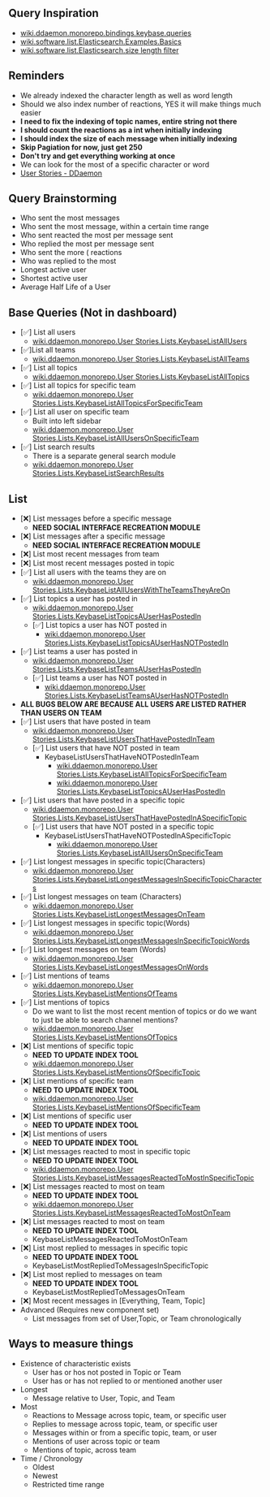 ## Query Inspiration

* [wiki.ddaemon.monorepo.bindings.keybase.queries](../bindings/git/queries.md)
* [wiki.software.list.Elasticsearch.Examples.Basics](../../../../Wiki/Skills/Learning%20Pathways/SysAdmin/Basics.md)
* [wiki.software.list.Elasticsearch.size length filter](../../../../Software/List/Elasticsearch/size%20length%20filter.md)

## Reminders

* We already indexed the character length as well as word length
* Should we also index number of reactions, YES it will make things much easier
* **I need to fix the indexing of topic names, entire string not there**
* **I should count the reactions as a int when initially indexing**
* **I should index the size of each message when initially indexing**
* **Skip Pagiation for now, just get 250**
* **Don't try and get everything working at once**
* We can look for the most of a specific character or word
*  [User Stories - DDaemon](../User%20Stories%20-%20DDaemon.md)

## Query Brainstorming
* Who sent the most messages
* Who sent the most message, within a certain time range
* Who sent reacted the most per message sent
* Who replied the most per message sent
* Who sent the more ( reactions
* Who was replied to the most
* Longest active user
* Shortest active user
* Average Half Life of a User

## Base Queries (Not in dashboard)

* [✅] List all users
  * [wiki.ddaemon.monorepo.User Stories.Lists.KeybaseListAllUsers](Lists/KeybaseListAllUsers.md)
* [✅]List all teams
  * [wiki.ddaemon.monorepo.User Stories.Lists.KeybaseListAllTeams](Lists/KeybaseListAllTeams.md)
* [✅] List all topics
  * [wiki.ddaemon.monorepo.User Stories.Lists.KeybaseListAllTopics](Lists/KeybaseListAllTopics.md)
* [✅] List all topics for specific team
  * [wiki.ddaemon.monorepo.User Stories.Lists.KeybaseListAllTopicsForSpecificTeam](Lists/KeybaseListAllTopicsForSpecificTeam.md)
* [✅] List all user on specific team
  * Built into left sidebar
  * [wiki.ddaemon.monorepo.User Stories.Lists.KeybaseListAllUsersOnSpecificTeam](Lists/KeybaseListAllUsersOnSpecificTeam.md)
* [✅] List search results
  * There is a separate general search module
  * [wiki.ddaemon.monorepo.User Stories.Lists.KeybaseListSearchResults](Lists/KeybaseListSearchResults.md)

## List

* [❌] List messages before a specific message
  * **NEED SOCIAL INTERFACE RECREATION MODULE**
* [❌] List messages after  a specific message
  * **NEED SOCIAL INTERFACE RECREATION MODULE**
* [❌] List most recent messages from team
* [❌] List most recent messages posted in topic
* [✅] List all users with the teams they are on
  * [wiki.ddaemon.monorepo.User Stories.Lists.KeybaseListAllUsersWithTheTeamsTheyAreOn](Lists/KeybaseListAllUsersWithTheTeamsTheyAreOn.md)
* [✅] List topics a user has posted in
  * [wiki.ddaemon.monorepo.User Stories.Lists.KeybaseListTopicsAUserHasPostedIn](Lists/KeybaseListTopicsAUserHasPostedIn.md)
  * [✅] List topics a user has NOT posted in
    * [wiki.ddaemon.monorepo.User Stories.Lists.KeybaseListTopicsAUserHasNOTPostedIn](Lists/KeybaseListTopicsAUserHasNOTPostedIn.md)
* [✅] List teams  a user has posted  in
  * [wiki.ddaemon.monorepo.User Stories.Lists.KeybaseListTeamsAUserHasPostedIn](Lists/KeybaseListTeamsAUserHasPostedIn.md)
  * [✅] List teams  a user has NOT posted in
    * [wiki.ddaemon.monorepo.User Stories.Lists.KeybaseListTeamsAUserHasNOTPostedIn](Lists/KeybaseListTeamsAUserHasNOTPostedIn.md)
* **ALL BUGS BELOW ARE BECAUSE ALL USERS ARE LISTED RATHER THAN USERS ON TEAM**
* [✅] List users  that have posted in team
  * [wiki.ddaemon.monorepo.User Stories.Lists.KeybaseListUsersThatHavePostedInTeam](Lists/KeybaseListUsersThatHavePostedInTeam.md)
  * [✅] List users  that have NOT posted in team
    * KeybaseListUsersThatHaveNOTPostedInTeam
      * [wiki.ddaemon.monorepo.User Stories.Lists.KeybaseListAllTopicsForSpecificTeam](Lists/KeybaseListAllTopicsForSpecificTeam.md)
      * [wiki.ddaemon.monorepo.User Stories.Lists.KeybaseListTopicsAUserHasPostedIn](Lists/KeybaseListTopicsAUserHasPostedIn.md)
* [✅] List users  that have posted in a specific topic
  * [wiki.ddaemon.monorepo.User Stories.Lists.KeybaseListUsersThatHavePostedInASpecificTopic](Lists/KeybaseListUsersThatHavePostedInASpecificTopic.md)
  * [✅] List users  that have NOT posted in a specific topic
    * KeybaseListUsersThatHaveNOTPostedInASpecificTopic
      * [wiki.ddaemon.monorepo.User Stories.Lists.KeybaseListAllUsersOnSpecificTeam](Lists/KeybaseListAllUsersOnSpecificTeam.md)
* [✅] List longest messages in specific topic(Characters)
  * [wiki.ddaemon.monorepo.User Stories.Lists.KeybaseListLongestMessagesInSpecificTopicCharacters](Lists/KeybaseListLongestMessagesInSpecificTopicCharacters.md)
* [✅] List longest messages on team (Characters)
  * [wiki.ddaemon.monorepo.User Stories.Lists.KeybaseListLongestMessagesOnTeam](Lists/KeybaseListLongestMessagesOnTeam.md)
* [✅] List longest messages in specific topic(Words)
  * [wiki.ddaemon.monorepo.User Stories.Lists.KeybaseListLongestMessagesInSpecificTopicWords](Lists/KeybaseListLongestMessagesInSpecificTopicWords.md)
* [✅] List longest messages on team (Words)
  * [wiki.ddaemon.monorepo.User Stories.Lists.KeybaseListLongestMessagesOnWords](Lists/KeybaseListLongestMessagesOnWords.md)
* [✅] List mentions of teams
  * [wiki.ddaemon.monorepo.User Stories.Lists.KeybaseListMentionsOfTeams](Lists/KeybaseListMentionsOfTeams.md)
* [✅] List mentions of topics
  * Do we want to list the most recent mention of topics or do we want to just be able to search channel mentions?
  * [wiki.ddaemon.monorepo.User Stories.Lists.KeybaseListMentionsOfTopics](Lists/KeybaseListMentionsOfTopics.md)
* [❌] List mentions of specific topic
  * **NEED TO UPDATE INDEX TOOL**
  * [wiki.ddaemon.monorepo.User Stories.Lists.KeybaseListMentionsOfSpecificTopic](Lists/KeybaseListMentionsOfSpecificTopic.md)
* [❌] List mentions of specific team
  * **NEED TO UPDATE INDEX TOOL**
  * [wiki.ddaemon.monorepo.User Stories.Lists.KeybaseListMentionsOfSpecificTeam](Lists/KeybaseListMentionsOfSpecificTeam.md)
* [❌] List mentions of specific user
  * **NEED TO UPDATE INDEX TOOL**
* [❌] List mentions of users
  * **NEED TO UPDATE INDEX TOOL**
* [❌] List messages reacted to most in specific topic
  * **NEED TO UPDATE INDEX TOOL**
  * [wiki.ddaemon.monorepo.User Stories.Lists.KeybaseListMessagesReactedToMostInSpecificTopic](Lists/KeybaseListMessagesReactedToMostInSpecificTopic.md)
* [❌] List messages reacted to most on team
  * **NEED TO UPDATE INDEX TOOL**
  * [wiki.ddaemon.monorepo.User Stories.Lists.KeybaseListMessagesReactedToMostOnTeam](Lists/KeybaseListMessagesReactedToMostOnTeam.md)
* [❌] List messages reacted to most on team
  * **NEED TO UPDATE INDEX TOOL**
  * KeybaseListMessagesReactedToMostOnTeam
* [❌] List most replied to messages in specific topic
  * **NEED TO UPDATE INDEX TOOL**
  * KeybaseListMostRepliedToMessagesInSpecificTopic
* [❌] List most replied to messages on team
  * **NEED TO UPDATE INDEX TOOL**
  * KeybaseListMostRepliedToMessagesOnTeam
* [❌] Most recent messages in [Everything, Team, Topic]
* Advanced (Requires new component set)
  * List messages from set of User,Topic, or Team chronologically

## Ways to measure things

* Existence of characteristic exists
  * User has or hos not posted in Topic or Team
  * User has or has not replied to or mentioned another user
* Longest
  * Message relative to User, Topic, and Team
* Most
  * Reactions to Message across topic, team, or specific user
  * Replies to message across topic, team, or specific user
  * Messages within or from a specific topic, team, or user
  * Mentions of user across topic or team
  * Mentions of topic, across team
* Time / Chronology
  * Oldest
  * Newest
  * Restricted time range
